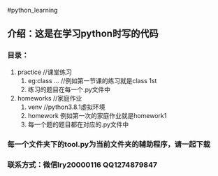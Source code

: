 #python_learning
## 介绍：这是在学习python时写的代码
### 目录：
1. practice                  //课堂练习
    1. eg:class …           //例如第一节课的练习就是class 1st
    2. 练习的题目在每一个.py文件中
2. homeworks                //家庭作业
    1. venv                 //python3.8.1虚拟环境
    2. homework             例如第一次的家庭作业就是homework1
    3. 每一个题的题目都在对应的.py文件中
### 每一个文件夹下的tool.py为当前文件夹的辅助程序，请一起下载
### 联系方式：微信lry20000116 QQ1274879847